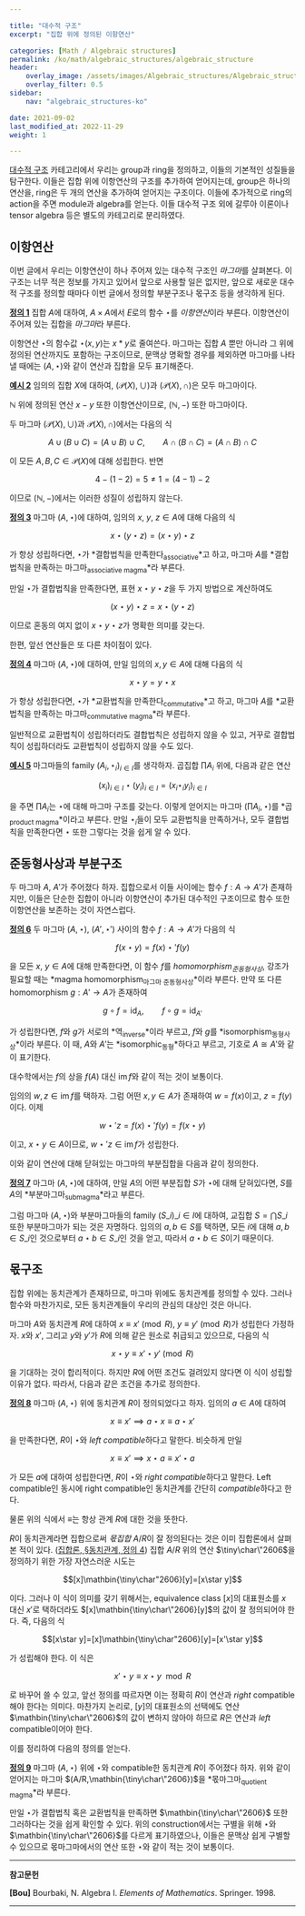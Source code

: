 ```yaml
---

title: "대수적 구조"
excerpt: "집합 위에 정의된 이항연산"

categories: [Math / Algebraic structures]
permalink: /ko/math/algebraic_structures/algebraic_structure
header:
    overlay_image: /assets/images/Algebraic_structures/Algebraic_structure.png
    overlay_filter: 0.5
sidebar: 
    nav: "algebraic_structures-ko"

date: 2021-09-02
last_modified_at: 2022-11-29
weight: 1

---
```


[대수적 구조](/ko/algebraic_structures/) 카테고리에서 우리는 group과 ring을 정의하고, 이들의 기본적인 성질들을 탐구한다. 이들은 집합 위에 이항연산의 구조를 추가하여 얻어지는데, group은 하나의 연산을, ring은 두 개의 연산을 추가하여 얻어지는 구조이다. 이들에 추가적으로 ring의 action을 주면 module과 algebra를 얻는다. 이들 대수적 구조 외에 갈루아 이론이나 tensor algebra 등은 별도의 카테고리로 분리하였다.

## 이항연산

이번 글에서 우리는 이항연산이 하나 주어져 있는 대수적 구조인 *마그마*를 살펴본다. 이 구조는 너무 적은 정보를 가지고 있어서 앞으로 사용할 일은 없지만, 앞으로 새로운 대수적 구조를 정의할 때마다 이번 글에서 정의할 부분구조나 몫구조 등을 생각하게 된다.

<div class="definition" markdown="1">

<ins id="df1">**정의 1**</ins> 집합 $A$에 대하여, $A\times A$에서 $E$로의 함수 $\star$를 *이항연산*이라 부른다. 이항연산이 주어져 있는 집합을 *마그마*라 부른다.

</div>

이항연산 $\star$의 함수값 $\star(x,y)$는 $x\ast y$로 줄여쓴다. 마그마는 집합 $A$ 뿐만 아니라 그 위에 정의된 연산까지도 포함하는 구조이므로, 문맥상 명확할 경우를 제외하면 마그마를 나타낼 때에는 $(A,\star)$와 같이 연산과 집합을 모두 표기해준다.

<div class="example" markdown="1">

<ins id="ex2">**예시 2**</ins> 임의의 집합 $X$에 대하여, $(\mathcal{P}(X),\cup)$과 $(\mathcal{P}(X),\cap)$은 모두 마그마이다.

$\mathbb{N}$ 위에 정의된 연산 $x-y$ 또한 이항연산이므로, $(\mathbb{N}, -)$ 또한 마그마이다.

</div>

두 마그마 $(\mathcal{P}(X),\cup)$과 $\mathcal{P}(X),\cap)$에서는 다음의 식

$$A\cup(B\cup C)=(A\cup B)\cup C,\qquad A\cap(B\cap C)=(A\cap B)\cap C$$

이 모든 $A,B,C\in\mathcal{P}(X)$에 대해 성립한다. 반면

$$4-(1-2)=5\neq 1=(4-1)-2$$

이므로 $(\mathbb{N},-)$에서는 이러한 성질이 성립하지 않는다.

<div class="definition" markdown="1">

<ins id="df3">**정의 3**</ins> 마그마 $(A,\star)$에 대하여, 임의의 $x$, $y$, $z\in A$에 대해 다음의 식

$$x\star(y\star z)=(x\star y)\star z$$

가 항상 성립하다면, $\star$가 *결합법칙을 만족한다<sub>associative</sub>*고 하고, 마그마 $A$를 *결합법칙을 만족하는 마그마<sub>associative magma</sub>*라 부른다.

</div>

만일 $\star$가 결합법칙을 만족한다면, 표현 $x\star y\star z$을 두 가지 방법으로 계산하여도

$$(x\star y)\star z=x\star(y\star z)$$

이므로 혼동의 여지 없이 $x\star y\star z$가 명확한 의미를 갖는다.

한편, 앞선 연산들은 또 다른 차이점이 있다. 

<div class="definition" markdown="1">

<ins id="df4">**정의 4**</ins> 마그마 $(A, \star)$에 대하여, 만일 임의의 $x,y\in A$에 대해 다음의 식

$$x\star y=y\star x$$

가 항상 성립한다면, $\star$가 *교환법칙을 만족한다<sub>commutative</sub>*고 하고, 마그마 $A$를 *교환법칙을 만족하는 마그마<sub>commutative magma</sub>*라 부른다.

</div>

일반적으로 교환법칙이 성립하더라도 결합법칙은 성립하지 않을 수 있고, 거꾸로 결합법칙이 성립하더라도 교환법칙이 성립하지 않을 수도 있다.

<div class="example" markdown="1">

<ins id="ex5">**예시 5**</ins> 마그마들의 family $(A_i, \star_i)_{i\in I}$를 생각하자. 곱집합 $\prod A_i$ 위에, 다음과 같은 연산

$$(x_i)_{i\in I}\star(y_i)_{i\in I}=(x_i\star_i y_i)_{i\in I}$$

을 주면 $\prod A_i$는 $\star$에 대해 마그마 구조를 갖는다. 이렇게 얻어지는 마그마 $(\prod A_i, \star)$를 *곱<sub>product magma</sub>*이라고 부른다. 만일 $\star_i$들이 모두 교환법칙을 만족하거나, 모두 결합법칙을 만족한다면 $\star$ 또한 그렇다는 것을 쉽게 알 수 있다. 

</div>

## 준동형사상과 부분구조

두 마그마 $A$, $A'$가 주어졌다 하자. 집합으로서 이들 사이에는 함수 $f:A\rightarrow A'$가 존재하지만, 이들은 단순한 집합이 아니라 이항연산이 추가된 대수적인 구조이므로 함수 또한 이항연산을 보존하는 것이 자연스럽다.

<div class="definition" markdown="1">

<ins id="df6">**정의 6**</ins> 두 마그마 $(A,\star)$, $(A',\star')$ 사이의 함수 $f:A\rightarrow A'$가 다음의 식

$$f(x\star y)=f(x)\star'f(y)$$

을 모든 $x$, $y\in A$에 대해 만족한다면, 이 함수 $f$를 *homomorphism<sub>준동형사상</sub>*, 강조가 필요할 때는 *magma homomorphism<sub>마그마 준동형사상</sub>*이라 부른다. 만약 또 다른 homomorphism $g:A'\rightarrow A$가 존재하여 

$$g\circ f=\operatorname{id}_A,\qquad f\circ g=\operatorname{id}_{A'}$$

가 성립한다면, $f$와 $g$가 서로의 *역<sub>inverse</sub>*이라 부르고, $f$와 $g$를 *isomorphism<sub>동형사상</sub>*이라 부른다. 이 때, $A$와 $A'$는 *isomorphic<sub>동형</sub>*하다고 부르고, 기호로 $A\cong A'$와 같이 표기한다.

</div>

대수학에서는 $f$의 상을 $f(A)$ 대신 $\operatorname{im}f$와 같이 적는 것이 보통이다. 

임의의 $w,z\in\operatorname{im}f$를 택하자. 그럼 어떤 $x,y\in A$가 존재하여 $w=f(x)$이고, $z=f(y)$이다. 이제

$$w\star'z=f(x)\star'f(y)=f(x\star y)$$

이고, $x\star y\in A$이므로, $w\star'z\in\operatorname{im}f$가 성립한다.

이와 같이 연산에 대해 닫혀있는 마그마의 부분집합을 다음과 같이 정의한다.

<div class="definition" markdown="1">

<ins id="df7">**정의 7**</ins> 마그마 $(A,\star)$에 대하여, 만일 $A$의 어떤 부분집합 $S$가 $\star$에 대해 닫혀있다면, $S$를 $A$의 *부분마그마<sub>submagma</sub>*라고 부른다.

</div>

그럼 마그마 $(A,\star)$와 부분마그마들의 family $(S\_i)\_{i\in I}$에 대하여, 교집합 $S=\bigcap S\_i$ 또한 부분마그마가 되는 것은 자명하다. 임의의 $a,b\in S$를 택하면, 모든 $i$에 대해 $a,b\in S\_i$인 것으로부터 $a\star b\in S\_i$인 것을 얻고, 따라서 $a\star b\in S$이기 때문이다.

## 몫구조

집합 위에는 동치관계가 존재하므로, 마그마 위에도 동치관계를 정의할 수 있다. 그러나 함수와 마찬가지로, 모든 동치관계들이 우리의 관심의 대상인 것은 아니다.

마그마 $A$와 동치관계 $R$에 대하여 $x\equiv x'\pmod{R}$, $y\equiv y'\pmod{R}$가 성립한다 가정하자. $x$와 $x'$, 그리고 $y$와 $y'$가 $R$에 의해 같은 원소로 취급되고 있으므로, 다음의 식

$$x\star y\equiv x'\star y'\pmod{R}$$

을 기대하는 것이 합리적이다. 하지만 $R$에 어떤 조건도 걸려있지 않다면 이 식이 성립할 이유가 없다. 따라서, 다음과 같은 조건을 추가로 정의한다.

<div class="definition" markdown="1">

<ins id="df8">**정의 8**</ins> 마그마 $(A,\star)$ 위에 동치관계 $R$이 정의되었다고 하자. 임의의 $a\in A$에 대하여

$$x\equiv x'\implies a\star x\equiv a\star x'$$

을 만족한다면, $R$이 $\star$와 *left compatible*하다고 말한다. 비슷하게 만일 

$$x\equiv x'\implies x\star a\equiv x'\star a$$

가 모든 $a$에 대하여 성립한다면, $R$이 $\star$와 *right compatible*하다고 말한다. Left compatible인 동시에 right compatible인 동치관계를 간단히 *compatible*하다고 한다.
</div>

물론 위의 식에서 $\equiv$는 항상 관계 $R$에 대한 것을 뜻한다.

$R$이 동치관계라면 집합으로써 *몫집합* $A/R$이 잘 정의된다는 것은 이미 집합론에서 살펴본 적이 있다. ([집합론, §동치관계, 정의 4](/ko/math/set_theory/equivalence_relations#df4)) 집합 $A/R$ 위의 연산 $\tiny\char\"2606$을 정의하기 위한 가장 자연스러운 시도는

$$[x]\mathbin{\tiny\char"2606}[y]=[x\star y]$$

이다. 그러나 이 식이 의미를 갖기 위해서는, equivalence class $[x]$의 대표원소를 $x$ 대신 $x'$로 택하더라도 $[x]\mathbin{\tiny\char\"2606}[y]$의 값이 잘 정의되어야 한다. 즉, 다음의 식

$$[x\star y]=[x]\mathbin{\tiny\char"2606}[y]=[x'\star y]$$

가 성립해야 한다. 이 식은

$$x'\star y\equiv x\star y\mod R$$

로 바꾸어 쓸 수 있고, 앞선 정의를 따르자면 이는 정확히 $R$이 연산과 *right* compatible해야 한다는 의미다. 마찬가지 논리로, $[y]$의 대표원소의 선택에도 연산 $\mathbin{\tiny\char\"2606}$의 값이 변하지 않아야 하므로 $R$은 연산과 *left* compatible이어야 한다.

이를 정리하여 다음의 정의를 얻는다.

<div class="definition" markdown="1">

<ins id="df9">**정의 9**</ins> 마그마 $(A,\star)$ 위에 $\star$와 compatible한 동치관계 $R$이 주어졌다 하자. 위와 같이 얻어지는 마그마 $(A/R,\mathbin{\tiny\char\"2606})$을 *몫마그마<sub>quotient magma</sub>*라 부른다.

</div>

만일 $\star$가 결합법칙 혹은 교환법칙을 만족하면 $\mathbin{\tiny\char\"2606}$ 또한 그러하다는 것을 쉽게 확인할 수 있다. 위의 construction에서는 구별을 위해 $\star$와 $\mathbin{\tiny\char\"2606}$를 다르게 표기하였으나, 이들은 문맥상 쉽게 구별할 수 있으므로 몫마그마에서의 연산 또한 $\star$와 같이 적는 것이 보통이다.

---

**참고문헌**

**[Bou]** Bourbaki, N. Algebra I. *Elements of Mathematics*. Springer. 1998.  

---